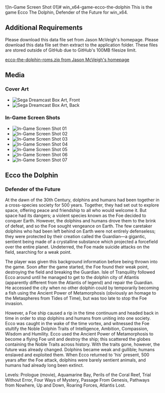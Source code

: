 ![In-Game Screen Shot 01]# win_x64-game-ecco-the-dolphin
This is the game Ecco The Dolphin, Defender of the Future for win_x64.

## Additional Requirements
Please download this data file set from Jason McVeigh's homepage. Please download this data file set then extract to the application folder. These files are stored outside of GitHub due to GitHub's 100MB filesize limit.

[ecco-the-dolphin-roms.zip from Jason McVeigh's homepage](http://jmcveigh.gsc-orillia.org/downloads/ecco-the-dolphin-roms.zip)

## Media
### Cover Art
- ![Sega Dreamcast Box Art, Front](http://i.imgur.com/FBRQMla.jpg)
- ![Sega Dreamcast Box Art, Back](http://i.imgur.com/FBRQMla.jpg)

### In-Game Screen Shots
- ![In-Game Screen Shot 01](http://i.imgur.com/oiJbaJm.jpg)
- ![In-Game Screen Shot 02](http://i.imgur.com/KtvouHu.jpg)
- ![In-Game Screen Shot 03](http://i.imgur.com/HfONkAh.jpg)
- ![In-Game Screen Shot 04](http://i.imgur.com/uYcWcI3.jpg)
- ![In-Game Screen Shot 05](http://i.imgur.com/A90l5g2.jpg)
- ![In-Game Screen Shot 06](http://i.imgur.com/6MwBm8d.jpg)
- ![In-Game Screen Shot 07](http://i.imgur.com/sxOaTfQ.jpg)

## Ecco the Dolphin
### Defender of the Future

At the dawn of the 30th Century, dolphins and humans had been together in a cross-species society for 500 years. Together, they had set out to explore space, offering peace and friendship to all who would welcome it. But space had its dangers; a violent species known as the Foe decided to conquer Earth. However, the dolphins and humans drove them to the brink of defeat, and so the Foe sought vengeance on Earth. The few caretaker dolphins who had been left behind on Earth were not entirely defenseless; they were protected by their creation called the Guardian—a gigantic, sentient being made of a crystalline substance which projected a forcefield over the entire planet. Undeterred, the Foe made suicide attacks on the field, searching for a weak point.

The player was given this background information before being thrown into the game. Soon after the game started, the Foe found their weak point, destroying the field and breaking the Guardian. Isle of Tranquility followed Ecco around until he managed to get to the dolphin city of Atlantis (apparently different from the Atlantis of legend) and repair the Guardian. He accessed the city when no other dolphin could by temporarily becoming a fish using the Ancient Power of Metamorphosis (obviously an homage to the Metaspheres from Tides of Time), but was too late to stop the Foe invasion.

However, a Foe ship caused a rip in the time continuum and headed back in time in order to stop dolphins and humans from uniting into one society. Ecco was caught in the wake of the time vortex, and witnessed the Foe stultify the Noble Dolphin Traits of Intelligence, Ambition, Compassion, Wisdom and Humility. Ecco used the Ancient Power of Metamorphosis to become a flying Foe unit and destroy the ship; this scattered the globes containing the Noble Traits across history. With the traits gone, however, the future was already changed. Dolphins became weak and gullible; humans enslaved and exploited them. When Ecco returned to 'his' present, 500 years after the Foe attack, dolphins were barely sentient animals, and humans had already long been extinct.

Levels: Prologue (movie), Aquamarine Bay, Perils of the Coral Reef, Trial Without Error, Four Ways of Mystery, Passage From Genesis, Pathways from Nowhere, Up and Down, Roaring Forces, Atlantis Lost.

